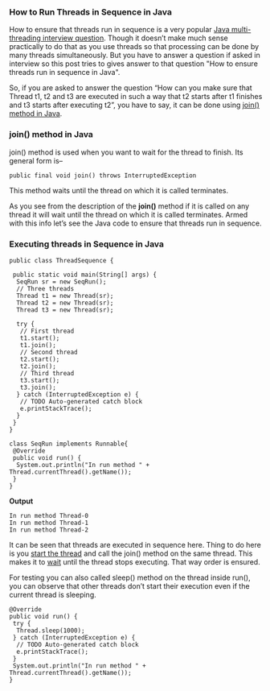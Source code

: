 ### How to Run Threads in Sequence in Java

How to ensure that threads run in sequence is a very popular [Java multi-threading interview question](https://www.netjstech.com/2015/08/java-multi-threading-interview-questions.html). Though it doesn’t make much sense practically to do that as you use threads so that processing can be done by many threads simultaneously. But you have to answer a question if asked in interview so this post tries to gives answer to that question "How to ensure threads run in sequence in Java".

So, if you are asked to answer the question “How can you make sure that Thread t1, t2 and t3 are executed in such a way that t2 starts after t1 finishes and t3 starts after executing t2”, you have to say, it can be done using [join() method in Java](https://www.netjstech.com/2015/06/isalive-and-join-method-in-java-multi.html).



### join() method in Java

join() method is used when you want to wait for the thread to finish. Its general form is–

```
public final void join() throws InterruptedException
```

This method waits until the thread on which it is called terminates.

As you see from the description of the **join()** method if it is called on any thread it will wait until the thread on which it is called terminates. Armed with this info let’s see the Java code to ensure that threads run in sequence.

### Executing threads in Sequence in Java

```
public class ThreadSequence {

 public static void main(String[] args) {
  SeqRun sr = new SeqRun();
  // Three threads
  Thread t1 = new Thread(sr);
  Thread t2 = new Thread(sr);
  Thread t3 = new Thread(sr);
  
  try {
   // First thread
   t1.start();
   t1.join();
   // Second thread
   t2.start();
   t2.join();
   // Third thread
   t3.start();
   t3.join();
  } catch (InterruptedException e) {
   // TODO Auto-generated catch block
   e.printStackTrace();
  }
 }
}

class SeqRun implements Runnable{
 @Override
 public void run() {
  System.out.println("In run method " + Thread.currentThread().getName());
 } 
}
```

**Output**

```
In run method Thread-0
In run method Thread-1
In run method Thread-2
```

It can be seen that threads are executed in sequence here. Thing to do here is you [start the thread](https://www.netjstech.com/2015/06/can-we-start-same-thread-twice-in-java.html) and call the join() method on the same thread. This makes it to [wait](https://www.netjstech.com/2015/07/why-wait-notify-and-notifyall-methods-in-object-class-java-multi-threading.html) until the thread stops executing. That way order is ensured.

For testing you can also called sleep() method on the thread inside run(), you can observe that other threads don’t start their execution even if the current thread is sleeping.

```
@Override
public void run() {
 try {
  Thread.sleep(1000);
 } catch (InterruptedException e) {
  // TODO Auto-generated catch block
  e.printStackTrace();
 }
 System.out.println("In run method " + Thread.currentThread().getName()); 
} 
```